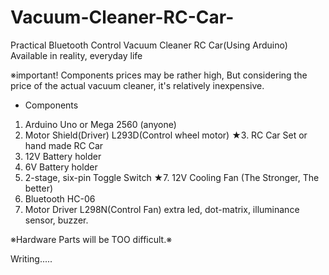 # Vacuum-Cleaner-RC-Car-
Practical Bluetooth Control Vacuum Cleaner RC Car(Using Arduino) Available in reality, everyday life

※important! 
Components prices may be rather high, But considering the price of the actual vacuum cleaner, it's relatively inexpensive.

- Components
1. Arduino Uno or Mega 2560 (anyone)
2. Motor Shield(Driver) L293D(Control wheel motor)
★3. RC Car Set or hand made RC Car
4. 12V Battery holder
5. 6V Battery holder
6. 2-stage, six-pin Toggle Switch
★7. 12V Cooling Fan (The Stronger, The better)
8. Bluetooth HC-06
9. Motor Driver L298N(Control Fan)
extra led, dot-matrix, illuminance sensor, buzzer.

※Hardware Parts will be TOO difficult.※


Writing.....

